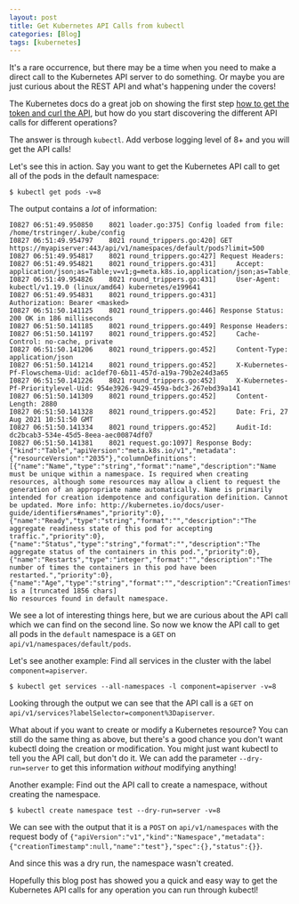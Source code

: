 ```yaml
---
layout: post
title: Get Kubernetes API Calls from kubectl
categories: [Blog]
tags: [kubernetes]
---
```


It's a rare occurrence, but there may be a time when you need to make a direct call to the Kubernetes API server to do something. Or maybe you are just curious about the REST API and what's happening under the covers!

The Kubernetes docs do a great job on showing the first step [how to get the token and curl the API](https://kubernetes.io/docs/tasks/administer-cluster/access-cluster-api/#without-kubectl-proxy), but how do you start discovering the different API calls for different operations?

The answer is through `kubectl`. Add verbose logging level of 8+ and you will get the API calls!

Let's see this in action. Say you want to get the Kubernetes API call to get all of the pods in the default namespace:

```
$ kubectl get pods -v=8
```

The output contains a *lot* of information:

```
I0827 06:51:49.950850    8021 loader.go:375] Config loaded from file:  /home/trstringer/.kube/config
I0827 06:51:49.954797    8021 round_trippers.go:420] GET https://myapiserver:443/api/v1/namespaces/default/pods?limit=500
I0827 06:51:49.954817    8021 round_trippers.go:427] Request Headers:
I0827 06:51:49.954821    8021 round_trippers.go:431]     Accept: application/json;as=Table;v=v1;g=meta.k8s.io,application/json;as=Table;v=v1beta1;g=meta.k8s.io,application/json
I0827 06:51:49.954826    8021 round_trippers.go:431]     User-Agent: kubectl/v1.19.0 (linux/amd64) kubernetes/e199641
I0827 06:51:49.954831    8021 round_trippers.go:431]     Authorization: Bearer <masked>
I0827 06:51:50.141125    8021 round_trippers.go:446] Response Status: 200 OK in 186 milliseconds
I0827 06:51:50.141185    8021 round_trippers.go:449] Response Headers:
I0827 06:51:50.141197    8021 round_trippers.go:452]     Cache-Control: no-cache, private
I0827 06:51:50.141206    8021 round_trippers.go:452]     Content-Type: application/json
I0827 06:51:50.141214    8021 round_trippers.go:452]     X-Kubernetes-Pf-Flowschema-Uid: ac1def70-6b11-457d-a19a-79b2e24d3a65
I0827 06:51:50.141226    8021 round_trippers.go:452]     X-Kubernetes-Pf-Prioritylevel-Uid: 954e3926-9429-459a-bdc3-267ebd39a141
I0827 06:51:50.141309    8021 round_trippers.go:452]     Content-Length: 2880
I0827 06:51:50.141328    8021 round_trippers.go:452]     Date: Fri, 27 Aug 2021 10:51:50 GMT
I0827 06:51:50.141334    8021 round_trippers.go:452]     Audit-Id: dc2bcab3-534e-45d5-8eea-aec00874df07
I0827 06:51:50.141381    8021 request.go:1097] Response Body: {"kind":"Table","apiVersion":"meta.k8s.io/v1","metadata":{"resourceVersion":"2035"},"columnDefinitions":[{"name":"Name","type":"string","format":"name","description":"Name must be unique within a namespace. Is required when creating resources, although some resources may allow a client to request the generation of an appropriate name automatically. Name is primarily intended for creation idempotence and configuration definition. Cannot be updated. More info: http://kubernetes.io/docs/user-guide/identifiers#names","priority":0},{"name":"Ready","type":"string","format":"","description":"The aggregate readiness state of this pod for accepting traffic.","priority":0},{"name":"Status","type":"string","format":"","description":"The aggregate status of the containers in this pod.","priority":0},{"name":"Restarts","type":"integer","format":"","description":"The number of times the containers in this pod have been restarted.","priority":0},{"name":"Age","type":"string","format":"","description":"CreationTimestamp is a [truncated 1856 chars]
No resources found in default namespace.
```

We see a lot of interesting things here, but we are curious about the API call which we can find on the second line. So now we know the API call to get all pods in the `default` namespace is a `GET` on `api/v1/namespaces/default/pods`.

Let's see another example: Find all services in the cluster with the label `component=apiserver`.

```
$ kubectl get services --all-namespaces -l component=apiserver -v=8
```

Looking through the output we can see that the API call is a `GET` on `api/v1/services?labelSelector=component%3Dapiserver`.

What about if you want to create or modify a Kubernetes resource? You can still do the same thing as above, but there's a good chance you don't want kubectl doing the creation or modification. You might just want kubectl to tell you the API call, but don't do it. We can add the parameter `--dry-run=server` to get this information *without* modifying anything!

Another example: Find out the API call to create a namespace, without creating the namespace.

```
$ kubectl create namespace test --dry-run=server -v=8
```

We can see with the output that it is a `POST` on `api/v1/namespaces` with the request body of `{"apiVersion":"v1","kind":"Namespace","metadata":{"creationTimestamp":null,"name":"test"},"spec":{},"status":{}}`.

And since this was a dry run, the namespace wasn't created.

Hopefully this blog post has showed you a quick and easy way to get the Kubernetes API calls for any operation you can run through kubectl!
